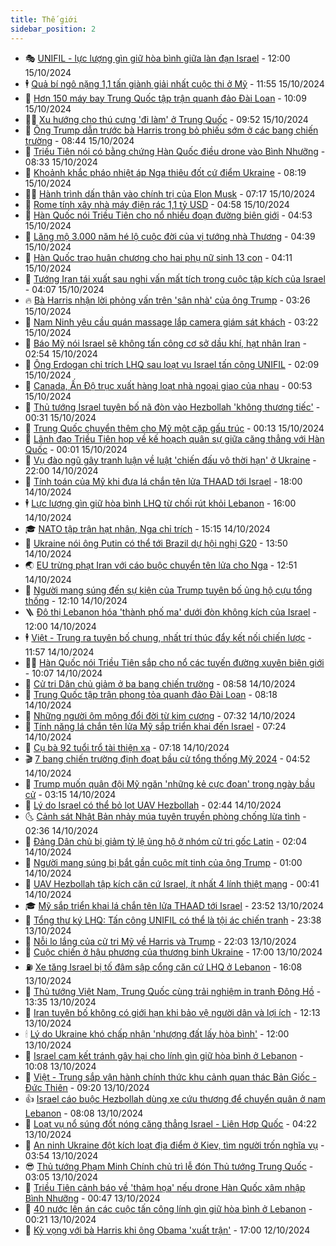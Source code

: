 ```yaml
---
title: Thế giới
sidebar_position: 2
---
```


<!-- vnexpress-the-gioi:START -->
- 🎭 [UNIFIL - lực lượng gìn giữ hòa bình giữa làn đạn Israel](https://vnexpress.net/unifil-luc-luong-gin-giu-hoa-binh-giua-lan-dan-israel-4804178.html) - 12:00 15/10/2024
- 🕴 [Quả bí ngô nặng 1,1 tấn giành giải nhất cuộc thi ở Mỹ](https://vnexpress.net/qua-bi-ngo-nang-1-1-tan-gianh-giai-nhat-cuoc-thi-o-my-4804391.html) - 11:55 15/10/2024
- 🤭 [Hơn 150 máy bay Trung Quốc tập trận quanh đảo Đài Loan](https://vnexpress.net/hon-150-may-bay-trung-quoc-tap-tran-quanh-dao-dai-loan-4804293.html) - 10:09 15/10/2024
- 🧑‍💻 [Xu hướng cho thú cưng &#39;đi làm&#39; ở Trung Quốc](https://vnexpress.net/xu-huong-cho-thu-cung-di-lam-o-trung-quoc-4804373.html) - 09:52 15/10/2024
- 🦏 [Ông Trump dẫn trước bà Harris trong bỏ phiếu sớm ở các bang chiến trường](https://vnexpress.net/ong-trump-dan-truoc-ba-harris-trong-bo-phieu-som-o-cac-bang-chien-truong-4804365.html) - 08:44 15/10/2024
- 🦒 [Triều Tiên nói có bằng chứng Hàn Quốc điều drone vào Bình Nhưỡng](https://vnexpress.net/trieu-tien-noi-co-bang-chung-han-quoc-dieu-drone-vao-binh-nhuong-4804397.html) - 08:33 15/10/2024
- 🌈 [Khoảnh khắc pháo nhiệt áp Nga thiêu đốt cứ điểm Ukraine](https://vnexpress.net/khoanh-khac-phao-nhiet-ap-nga-thieu-dot-cu-diem-ukraine-4804354.html) - 08:19 15/10/2024
- 🧑‍🏫 [Hành trình dấn thân vào chính trị của Elon Musk](https://vnexpress.net/hanh-trinh-dan-than-vao-chinh-tri-cua-elon-musk-4803736.html) - 07:17 15/10/2024
- 🐲 [Rome tính xây nhà máy điện rác 1,1 tỷ USD](https://vnexpress.net/rome-tinh-xay-nha-may-dien-rac-1-1-ty-usd-4804201.html) - 04:58 15/10/2024
- 🦒 [Hàn Quốc nói Triều Tiên cho nổ nhiều đoạn đường biên giới](https://vnexpress.net/han-quoc-noi-trieu-tien-cho-no-nhieu-doan-duong-bien-gioi-4804263.html) - 04:53 15/10/2024
- 🐻 [Lăng mộ 3.000 năm hé lộ cuộc đời của vị tướng nhà Thương](https://vnexpress.net/lang-mo-3-000-nam-he-lo-cuoc-doi-cua-vi-tuong-nha-thuong-4803072.html) - 04:39 15/10/2024
- 🚀 [Hàn Quốc trao huân chương cho hai phụ nữ sinh 13 con](https://vnexpress.net/han-quoc-trao-huan-chuong-cho-hai-phu-nu-sinh-13-con-4804229.html) - 04:11 15/10/2024
- 🥰 [Tướng Iran tái xuất sau nghi vấn mất tích trong cuộc tập kích của Israel](https://vnexpress.net/tuong-iran-tai-xuat-sau-nghi-van-mat-tich-trong-cuoc-tap-kich-cua-israel-4804206.html) - 04:07 15/10/2024
- 🔥 [Bà Harris nhận lời phỏng vấn trên &#39;sân nhà&#39; của ông Trump](https://vnexpress.net/ba-harris-nhan-loi-phong-van-tren-san-nha-cua-ong-trump-4804171.html) - 03:26 15/10/2024
- 🥳 [Nam Ninh yêu cầu quán massage lắp camera giám sát khách](https://vnexpress.net/nam-ninh-yeu-cau-quan-massage-lap-camera-giam-sat-khach-4804177.html) - 03:22 15/10/2024
- 💼 [Báo Mỹ nói Israel sẽ không tấn công cơ sở dầu khí, hạt nhân Iran](https://vnexpress.net/bao-my-noi-israel-se-khong-tan-cong-co-so-dau-khi-hat-nhan-iran-4804183.html) - 02:54 15/10/2024
- 🤡 [Ông Erdogan chỉ trích LHQ sau loạt vụ Israel tấn công UNIFIL](https://vnexpress.net/ong-erdogan-chi-trich-lhq-sau-loat-vu-israel-tan-cong-unifil-4804154.html) - 02:09 15/10/2024
- 🌁 [Canada, Ấn Độ trục xuất hàng loạt nhà ngoại giao của nhau](https://vnexpress.net/canada-an-do-truc-xuat-hang-loat-nha-ngoai-giao-cua-nhau-4804137.html) - 00:53 15/10/2024
- 🤩 [Thủ tướng Israel tuyên bố nã đòn vào Hezbollah &#39;không thương tiếc&#39;](https://vnexpress.net/thu-tuong-israel-tuyen-bo-na-don-vao-hezbollah-khong-thuong-tiec-4804135.html) - 00:31 15/10/2024
- 🎉 [Trung Quốc chuyển thêm cho Mỹ một cặp gấu trúc](https://vnexpress.net/trung-quoc-chuyen-them-cho-my-mot-cap-gau-truc-4804133.html) - 00:13 15/10/2024
- 🎉 [Lãnh đạo Triều Tiên họp về kế hoạch quân sự giữa căng thẳng với Hàn Quốc](https://vnexpress.net/lanh-dao-trieu-tien-hop-ve-ke-hoach-quan-su-giua-cang-thang-voi-han-quoc-4804130.html) - 00:01 15/10/2024
- 🌁 [Vụ đào ngũ gây tranh luận về luật &#39;chiến đấu vô thời hạn&#39; ở Ukraine](https://vnexpress.net/vu-dao-ngu-gay-tranh-luan-ve-luat-chien-dau-vo-thoi-han-o-ukraine-4803733.html) - 22:00 14/10/2024
- 🌊 [Tính toán của Mỹ khi đưa lá chắn tên lửa THAAD tới Israel](https://vnexpress.net/tinh-toan-cua-my-khi-dua-la-chan-ten-lua-thaad-toi-israel-4803882.html) - 18:00 14/10/2024
- 🕴 [Lực lượng gìn giữ hòa bình LHQ từ chối rút khỏi Lebanon](https://vnexpress.net/luc-luong-gin-giu-hoa-binh-lhq-tu-choi-rut-khoi-lebanon-4804098.html) - 16:00 14/10/2024
- 🎓 [NATO tập trận hạt nhân, Nga chỉ trích](https://vnexpress.net/nato-tap-tran-hat-nhan-nga-chi-trich-4804078.html) - 15:15 14/10/2024
- 🦩 [Ukraine nói ông Putin có thể tới Brazil dự hội nghị G20](https://vnexpress.net/ukraine-noi-ong-putin-co-the-toi-brazil-du-hoi-nghi-g20-4804088.html) - 13:50 14/10/2024
- 🌏 [EU trừng phạt Iran với cáo buộc chuyển tên lửa cho Nga](https://vnexpress.net/eu-trung-phat-iran-voi-cao-buoc-chuyen-ten-lua-cho-nga-4804064.html) - 12:51 14/10/2024
- 🌋 [Người mang súng đến sự kiện của Trump tuyên bố ủng hộ cựu tổng thống](https://vnexpress.net/nguoi-mang-sung-den-su-kien-cua-trump-tuyen-bo-ung-ho-cuu-tong-thong-4803958.html) - 12:10 14/10/2024
- 🪜 [Đô thị Lebanon hóa &#39;thành phố ma&#39; dưới đòn không kích của Israel](https://vnexpress.net/do-thi-lebanon-hoa-thanh-pho-ma-duoi-don-khong-kich-cua-israel-4803837.html) - 12:00 14/10/2024
- 🕴 [Việt - Trung ra tuyên bố chung, nhất trí thúc đẩy kết nối chiến lược](https://vnexpress.net/viet-trung-ra-tuyen-bo-chung-nhat-tri-thuc-day-ket-noi-chien-luoc-4804060.html) - 11:57 14/10/2024
- 🧑‍🏫 [Hàn Quốc nói Triều Tiên sắp cho nổ các tuyến đường xuyên biên giới](https://vnexpress.net/han-quoc-noi-trieu-tien-sap-cho-no-cac-tuyen-duong-xuyen-bien-gioi-4803944.html) - 10:07 14/10/2024
- 🌮 [Cử tri Dân chủ giảm ở ba bang chiến trường](https://vnexpress.net/cu-tri-dan-chu-giam-o-ba-bang-chien-truong-4803926.html) - 08:58 14/10/2024
- 🚦 [Trung Quốc tập trận phong tỏa quanh đảo Đài Loan](https://vnexpress.net/trung-quoc-tap-tran-phong-toa-quanh-dao-dai-loan-4803829.html) - 08:18 14/10/2024
- 💫 [Những người ôm mộng đổi đời từ kim cương](https://vnexpress.net/nhung-nguoi-om-mong-doi-doi-tu-kim-cuong-4803767.html) - 07:32 14/10/2024
- 🤡 [Tính năng lá chắn tên lửa Mỹ sắp triển khai đến Israel](https://vnexpress.net/tinh-nang-la-chan-ten-lua-my-sap-trien-khai-den-israel-4803898.html) - 07:24 14/10/2024
- 🦣 [Cụ bà 92 tuổi trổ tài thiện xạ](https://vnexpress.net/cu-ba-92-tuoi-tro-tai-thien-xa-4803291.html) - 07:18 14/10/2024
- 🎬 [7 bang chiến trường định đoạt bầu cử tổng thống Mỹ 2024](https://vnexpress.net/7-bang-chien-truong-dinh-doat-bau-cu-tong-thong-my-2024-4802138.html) - 04:52 14/10/2024
- 🎉 [Trump muốn quân đội Mỹ ngăn &#39;những kẻ cực đoan&#39; trong ngày bầu cử](https://vnexpress.net/trump-muon-quan-doi-my-ngan-nhung-ke-cuc-doan-trong-ngay-bau-cu-4803740.html) - 03:15 14/10/2024
- 🎡 [Lý do Israel có thể bỏ lọt UAV Hezbollah](https://vnexpress.net/ly-do-israel-co-the-bo-lot-uav-hezbollah-4803752.html) - 02:44 14/10/2024
- 🌜 [Cảnh sát Nhật Bản nhảy múa tuyên truyền phòng chống lừa tình](https://vnexpress.net/canh-sat-nhat-ban-nhay-mua-tuyen-truyen-phong-chong-lua-tinh-4803724.html) - 02:36 14/10/2024
- 🎡 [Đảng Dân chủ bị giảm tỷ lệ ủng hộ ở nhóm cử tri gốc Latin](https://vnexpress.net/dang-dan-chu-bi-giam-ty-le-ung-ho-o-nhom-cu-tri-goc-latin-4803723.html) - 02:04 14/10/2024
- 🤗 [Người mang súng bị bắt gần cuộc mít tinh của ông Trump](https://vnexpress.net/nguoi-mang-sung-bi-bat-gan-cuoc-mit-tinh-cua-ong-trump-4803715.html) - 01:00 14/10/2024
- 🦩 [UAV Hezbollah tập kích căn cứ Israel, ít nhất 4 lính thiệt mạng](https://vnexpress.net/uav-hezbollah-tap-kich-can-cu-israel-it-nhat-4-linh-thiet-mang-4803714.html) - 00:41 14/10/2024
- 🎓 [Mỹ sắp triển khai lá chắn tên lửa THAAD tới Israel](https://vnexpress.net/my-sap-trien-khai-la-chan-ten-lua-thaad-toi-israel-4803713.html) - 23:52 13/10/2024
- 🌁 [Tổng thư ký LHQ: Tấn công UNIFIL có thể là tội ác chiến tranh](https://vnexpress.net/tong-thu-ky-lhq-tan-cong-unifil-co-the-la-toi-ac-chien-tranh-4803710.html) - 23:38 13/10/2024
- 🤩 [Nỗi lo lắng của cử tri Mỹ về Harris và Trump](https://vnexpress.net/noi-lo-lang-cua-cu-tri-my-ve-harris-va-trump-4801919.html) - 22:03 13/10/2024
- 👹 [Cuộc chiến ở hậu phương của thương binh Ukraine](https://vnexpress.net/cuoc-chien-o-hau-phuong-cua-thuong-binh-ukraine-4803174.html) - 17:00 13/10/2024
- ⛽️ [Xe tăng Israel bị tố đâm sập cổng căn cứ LHQ ở Lebanon](https://vnexpress.net/xe-tang-israel-bi-to-dam-sap-cong-can-cu-lhq-o-lebanon-4803681.html) - 16:08 13/10/2024
- 🚀 [Thủ tướng Việt Nam, Trung Quốc cùng trải nghiệm in tranh Đông Hồ](https://vnexpress.net/thu-tuong-viet-nam-trung-quoc-cung-trai-nghiem-in-tranh-dong-ho-4803666.html) - 13:35 13/10/2024
- 🎡 [Iran tuyên bố không có giới hạn khi bảo vệ người dân và lợi ích](https://vnexpress.net/iran-tuyen-bo-khong-co-gioi-han-khi-bao-ve-nguoi-dan-va-loi-ich-4803656.html) - 12:13 13/10/2024
- 🕯 [Lý do Ukraine khó chấp nhận &#39;nhượng đất lấy hòa bình&#39;](https://vnexpress.net/ly-do-ukraine-kho-chap-nhan-nhuong-dat-lay-hoa-binh-4793476.html) - 12:00 13/10/2024
- 🐻 [Israel cam kết tránh gây hại cho lính gìn giữ hòa bình ở Lebanon](https://vnexpress.net/israel-cam-ket-tranh-gay-hai-cho-linh-gin-giu-hoa-binh-o-lebanon-4803632.html) - 10:08 13/10/2024
- 🚦 [Việt - Trung sắp vận hành chính thức khu cảnh quan thác Bản Giốc - Đức Thiên](https://vnexpress.net/viet-trung-sap-van-hanh-chinh-thuc-khu-canh-quan-thac-ban-gioc-duc-thien-4803619.html) - 09:20 13/10/2024
- 👍 [Israel cáo buộc Hezbollah dùng xe cứu thương để chuyển quân ở nam Lebanon](https://vnexpress.net/israel-cao-buoc-hezbollah-dung-xe-cuu-thuong-de-chuyen-quan-o-nam-lebanon-4803610.html) - 08:08 13/10/2024
- 🚀 [Loạt vụ nổ súng đốt nóng căng thẳng Israel - Liên Hợp Quốc](https://vnexpress.net/loat-vu-no-sung-dot-nong-cang-thang-israel-lien-hop-quoc-4803202.html) - 04:22 13/10/2024
- 🌮 [An ninh Ukraine đột kích loạt địa điểm ở Kiev, tìm người trốn nghĩa vụ](https://vnexpress.net/an-ninh-ukraine-dot-kich-loat-dia-diem-o-kiev-tim-nguoi-tron-nghia-vu-4803540.html) - 03:54 13/10/2024
- 😎 [Thủ tướng Phạm Minh Chính chủ trì lễ đón Thủ tướng Trung Quốc](https://vnexpress.net/thu-tuong-pham-minh-chinh-chu-tri-le-don-thu-tuong-trung-quoc-4803414.html) - 03:05 13/10/2024
- 🐲 [Triều Tiên cảnh báo về &#39;thảm họa&#39; nếu drone Hàn Quốc xâm nhập Bình Nhưỡng](https://vnexpress.net/trieu-tien-canh-bao-ve-tham-hoa-neu-drone-han-quoc-xam-nhap-binh-nhuong-4803502.html) - 00:47 13/10/2024
- 💫 [40 nước lên án các cuộc tấn công lính gìn giữ hòa bình ở Lebanon](https://vnexpress.net/40-nuoc-len-an-cac-cuoc-tan-cong-linh-gin-giu-hoa-binh-o-lebanon-4803503.html) - 00:21 13/10/2024
- 👀 [Kỳ vọng với bà Harris khi ông Obama &#39;xuất trận&#39;](https://vnexpress.net/ky-vong-voi-ba-harris-khi-ong-obama-xuat-tran-4803231.html) - 17:00 12/10/2024<!-- vnexpress-the-gioi:END -->